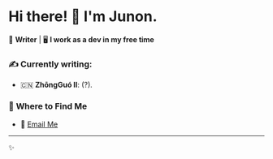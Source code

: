 # Hi there! 👋 I'm Junon.

🎨 **Writer** | 🖥️ **I work as a dev in my free time**
### ✍️ **Currently writing:** 

- 🇨🇳 **ZhōngGuó II**: (?).

### 🔗 **Where to Find Me**
- 📧 [Email Me](mailto:junon.txt@gmail.com)

---

✨
